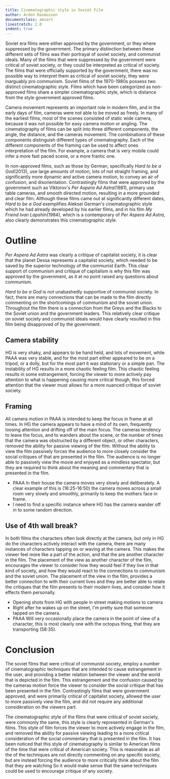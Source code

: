 ```yaml
---
title: Cinematographic style in Soviet Film
author: Arden Rasmussen
documentclass: amsart
linestretch: 2.0
indent: true
---
```


Soviet era films were either approved by the government, or they where
suppressed by the government. The primary distinction between these different
sets of films was their portrayal of soviet society, and communist ideals. Many
of the films that were suppressed by the government were critical of soviet
society, or they could be interpreted as critical of society. The films that
were officially supported by the government, there was no possible way to
interpret them as critical of soviet society, they were inarguably pro
communism. Soviet films of the 1970-1980s possess two distinct cinematographic
style. Films which have been categorized as non-approved films share a simpler
cinematographic style, which is distance from the style government approved
films.

Camera movement represents an important role in modern film, and in the early
days of film, cameras were not able to be moved as freely. In many of the
earliest films, most of the scenes consisted of static wide camera, because it
was not possible for easy camera motion or angling. The cinematography of films
can be split into three different components, the angle, the distance, and the
cameras movement. The combinations of these components distinguish different
types of cinematography. Each of the different components of the framing can be
used to affect ones interpretation of the film. For example, a camera that is
very mobile could infer a more fast paced scene, or a more frantic one.

In non-approved films, such as those by German, specifically *Hard to be a
God*(2013), use large amounts of motion, lots of not straight framing, and
significantly more dynamic and active camera motion, to convey an air of
confusion, and disorientation. Contrastingly films that were approved by the
government such as Viktorov's *Per Aspera Ad Astra*(1981), primary use table
cameras, and smooth directed motion, resulting in a more grounded and clear
film.  Although these films came out at significantly different dates, *Hard to
be a God* exemplifies Aleksei German's cinematographic style which he had already
developed by his earlier films, and in his film *My Friend Ivan Lapshin*(1984),
which is a contemporary of *Per Aspera Ad Astra*, also clearly demonstrates this
cinematographic style.

# Outline

*Per Aspera Ad Astra* was clearly a critique of capitalist society, it is clear
that the planet Dessa represents a capitalist society, which needed to be saved
by the superior technology of the communist Earth. This clear support of
communism and critique of capitalism is why this film was approved by the
government, as it at no point raised any questions about communism.

*Hard to be a God* is not unabashedly supportive of communist society. In fact,
there are many connections that can be made to the film directly commenting on
the shortcomings of communism and the soviet union. Throughout the film there
is a connection from the Greys and the Blacks to the Soviet union and the
government leaders. This relatively clear critique on soviet society and
communist ideals would have clearly resulted in this film being disapproved of
by the government.

## Camera stability
HG is very shaky, and appears to be hand held, and lots of movement, while PAAA
was very stable, and for the most part either appeared to be on a tripod, or a
dolly, but for the most part it was stationary or a simple pan. The instability
of HG results in a more chaotic feeling film. This chaotic feeling results in
some estrangement, forcing the viewer to more actively pay attention to what is
happening causing more critical though, this forced attention that the viewer
must allows for a more nuanced critique of soviet society.

## Framing
All camera motion in PAAA is intended to keep the focus in frame at all times.
In HG the camera appears to have a mind of its own, frequently loosing
attention and drifting off of the main focus. The cameras tendency to leave the
focus, and to wanders about the scene, or the number of times that the camera
was obstructed by a different object, or other characters, removed the ability
for passive viewing of the film. Without the ability to view the film passively
forces the audience to more closely consider the social critiques of that are
presented in the film. The audience is no longer able to passively view the
movie and enjoyed as a mindless spectator, but they are required to think about
the meaning and commentary that is presented in the film. 

* PAAA In their house the camera moves very slowly and deliberately. A clear
example of this is (16:25-16:50) the camera moves across a small room very
slowly and smoothly, primarily to keep the mothers face in frame.
* I need to find a specific instance where HG has the camera wander off in to
    some random direction.


## Use of 4th wall break?
In both films the characters often look directly at the camera, but only in HG
do the characters actively interact with the camera, there are many instances
of characters tapping on or waving at the camera. This makes the viewer feel
more like a part of the action, and that the are another character in the film.
The placement of the view as another character of the film, encourages the
viewer to consider how they would feel if they live in that kind of society,
and how they would react to the connections to communism and the soviet union.
The placement of the view in the film, provides a better connection to with
their current lives and they are better able to relate the critiques that the
film presents to their modern lives, and consider how it effects them
personally.

* Opening shots from HG with people in street making motions to camera
* Right after he wakes up on the street, I'm pretty sure that someone tapped on
the camera.
* PAAA Will very occasionally place the camera in the point of view of a
character, this is most clearly one with the octopus thing, that they are
transporting (58:35).

# Conclusion

The soviet films that were critical of communist society, employ a number of
cinematographic techniques that are intended to cause estrangement in the user,
and providing a better relation between the viewer and the world that is
depicted in the film. This estrangement and the confusion caused by the cameras
motion force the viewer to consider the social critique that has been presented
in the film. Contrastingly films that were government approved, and were
primarily critical of capitalist society, allowed the user to more passively
view the film, and did not require any additional consideration on the viewers
part.

The cinematographic style of the films that were critical of soviet society,
were commonly the same, this style is clearly represented in German's films.
This style of film forces the viewer to more actively engage in the film, and
removed the ability for passive viewing leading to a more critical consideration
of the social commentary that is presented in the film. It has been noticed
that this style of cinematography is similar to American films of the time
that were critical of American society. This is reasonable as all the of the
techniques are not directly commenting on any specific society, but are instead
forcing the audience to more critically think about the film that they are
watching So it would make sense that the same techniques could be used to
encourage critique of any society.
